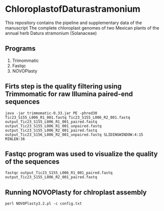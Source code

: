 # ChloroplastofDaturastramonium

This repository contains the pipeline and supplementary data of the manuscript The complete chloroplast genomes of two Mexican plants of the annual herb Datura stramonium (Solanaceae)

## Programs

1. Trimommatic
2. Fastqc
3. NOVOPlasty

## Firts step is the quality filtering using Trimmomatic for raw Illumina paired-end sequences

    java -jar trimmomatic-0.33.jar PE -phred30 Tic23_S155_L006_R1_001.fastq Tic23_S155_L006_R2_001.fastq output_Tic23_S155_L006_R1_001_paired.fastq output_Tic23_S155_L006_R1_001_unpaired.fastq output_Tic23_S155_L006_R2_001_paired.fastq output_Tic23_S156_L006_R2_001_unpaired.fastq SLIDINGWINDOW:4:15 MINLEN:36

## Fastqc program was used to visualize the quality of the sequences

    fastqc output_Tic23_S155_L006_R1_001_paired.fastq output_Tic23_S155_L006_R2_001_paired.fastq

## Running NOVOPlasty for chlroplast assembly

    perl NOVOPlasty3.2.pl -c config.txt

